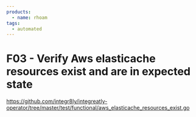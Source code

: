 ```yaml
---
products:
  - name: rhoam
tags:
  - automated
---
```


# F03 - Verify Aws elasticache resources exist and are in expected state

https://github.com/integr8ly/integreatly-operator/tree/master/test/functional/aws_elasticache_resources_exist.go
